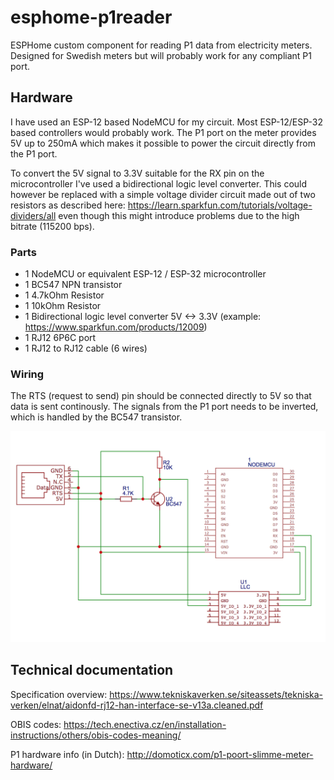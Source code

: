 # esphome-p1reader
ESPHome custom component for reading P1 data from electricity meters. Designed for Swedish meters but will probably work for any compliant P1 port.

## Hardware
I have used an ESP-12 based NodeMCU for my circuit. Most ESP-12/ESP-32 based controllers would probably work. The P1 port on the meter provides 5V up to 250mA which makes it possible to power the circuit directly from the P1 port.

To convert the 5V signal to 3.3V suitable for the RX pin on the microcontroller I've used a bidirectional logic level converter. This could however be replaced with a simple voltage divider circuit made out of two resistors as described here: https://learn.sparkfun.com/tutorials/voltage-dividers/all even though this might introduce problems due to the high bitrate (115200 bps).

### Parts
- 1 NodeMCU or equivalent ESP-12 / ESP-32 microcontroller
- 1 BC547 NPN transistor
- 1 4.7kOhm Resistor
- 1 10kOhm Resistor
- 1 Bidirectional logic level converter 5V <-> 3.3V (example: https://www.sparkfun.com/products/12009)
- 1 RJ12 6P6C port
- 1 RJ12 to RJ12 cable (6 wires)

### Wiring
The RTS (request to send) pin should be connected directly to 5V so that data is sent continously. The signals from the P1 port needs to be inverted, which is handled by the BC547 transistor.

![Wiring Diagram](images/wiring.png)

## Technical documentation
Specification overview:
https://www.tekniskaverken.se/siteassets/tekniska-verken/elnat/aidonfd-rj12-han-interface-se-v13a.cleaned.pdf

OBIS codes:
https://tech.enectiva.cz/en/installation-instructions/others/obis-codes-meaning/

P1 hardware info (in Dutch):
http://domoticx.com/p1-poort-slimme-meter-hardware/
